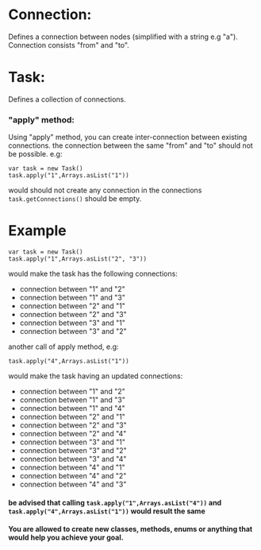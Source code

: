 # Connection:
Defines a connection between nodes (simplified with a string e.g "a").
Connection consists "from" and "to".

# Task:
Defines a collection of connections.

### "apply" method:
Using "apply" method, you can create inter-connection between existing connections.
the connection between the same "from" and "to" should not be possible.
e.g: 
``` 
var task = new Task()
task.apply("1",Arrays.asList("1"))
```   
would should not create any connection in the connections `task.getConnections()` should be empty.

# Example

``` 
var task = new Task()
task.apply("1",Arrays.asList("2", "3"))
```  
would make the task has the following connections:

- connection between "1" and "2"
- connection between "1" and "3"
- connection between "2" and "1"
- connection between "2" and "3"
- connection between "3" and "1"
- connection between "3" and "2"

another call of apply method, e.g:
```
task.apply("4",Arrays.asList("1"))
```

would make the task having an updated connections:

- connection between "1" and "2"
- connection between "1" and "3"
- connection between "1" and "4"
- connection between "2" and "1"
- connection between "2" and "3"
- connection between "2" and "4"
- connection between "3" and "1"
- connection between "3" and "2"
- connection between "3" and "4"
- connection between "4" and "1"
- connection between "4" and "2"
- connection between "4" and "3"


#### be advised that calling `task.apply("1",Arrays.asList("4"))` and `task.apply("4",Arrays.asList("1"))` would result the same
#### You are allowed to create new classes, methods, enums or anything that would help you achieve your goal.
